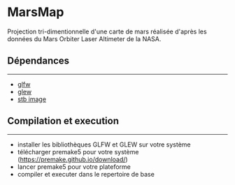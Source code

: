 # MarsMap
Projection tri-dimentionnelle d'une carte de mars réalisée d'après les données du Mars Orbiter Laser Altimeter de la NASA.

## Dépendances
***
 - [glfw](https://github.com/glfw/glfw/tree/3.3.6)
 - [glew](https://github.com/nigels-com/glew)
 - [stb image](https://github.com/nothings/stb)

## Compilation et execution
***
 - installer les bibliothèques GLFW et GLEW sur votre système
 - télécharger premake5 pour votre système (https://premake.github.io/download/)
 - lancer premake5 pour votre plateforme
 - compiler et executer dans le repertoire de base
